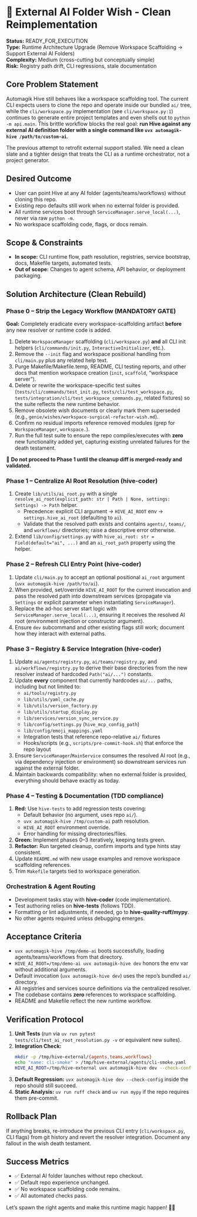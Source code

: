 # 🧞 External AI Folder Wish - Clean Reimplementation

**Status:** READY_FOR_EXECUTION  
**Type:** Runtime Architecture Upgrade (Remove Workspace Scaffolding → Support External AI Folders)  
**Complexity:** Medium (cross-cutting but conceptually simple)  
**Risk:** Registry path drift, CLI regressions, stale documentation

## Core Problem Statement
Automagik Hive still behaves like a workspace scaffolding tool. The current CLI expects users to clone the repo and operate inside our bundled `ai/` tree, while the `cli/workspace.py` implementation (see `cli/workspace.py:1`) continues to generate entire project templates and even shells out to `python -m api.main`. This brittle workflow blocks the real goal: **run Hive against any external AI definition folder with a single command like `uvx automagik-hive /path/to/custom-ai`**.

The previous attempt to retrofit external support stalled. We need a clean slate and a tighter design that treats the CLI as a runtime orchestrator, not a project generator.

## Desired Outcome
- User can point Hive at any AI folder (agents/teams/workflows) without cloning this repo.  
- Existing repo defaults still work when no external folder is provided.  
- All runtime services boot through `ServiceManager.serve_local(...)`, never via raw `python -m`.  
- No workspace scaffolding code, flags, or docs remain.

## Scope & Constraints
- **In scope:** CLI runtime flow, path resolution, registries, service bootstrap, docs, Makefile targets, automated tests.  
- **Out of scope:** Changes to agent schema, API behavior, or deployment packaging.

## Solution Architecture (Clean Rebuild)
### Phase 0 – Strip the Legacy Workflow **(MANDATORY GATE)**
**Goal:** Completely eradicate every workspace-scaffolding artifact **before** any new resolver or runtime code is added.

1. Delete `WorkspaceManager` scaffolding (`cli/workspace.py`) **and** all CLI init helpers (`cli/commands/init.py`, `InteractiveInitializer`, etc.).
2. Remove the `--init` flag and workspace positional handling from `cli/main.py` plus any related help text.
3. Purge Makefile/Makefile.temp, README, CLI testing reports, and other docs that mention workspace creation (`init`, `scaffold`, “workspace server”).
4. Delete or rewrite the workspace-specific test suites (`tests/cli/commands/test_init.py`, `tests/cli/test_workspace.py`, `tests/integration/cli/test_workspace_commands.py`, related fixtures) so the suite reflects the new runtime behavior.
5. Remove obsolete wish documents or clearly mark them superseded (e.g., `genie/wishes/workspace-surgical-refactor-wish.md`).
6. Confirm no residual imports reference removed modules (grep for `WorkspaceManager`, `workspace.`).
7. Run the full test suite to ensure the repo compiles/executes with **zero** new functionality added yet, capturing existing unrelated failures for the death testament.

🚫 **Do not proceed to Phase 1 until the cleanup diff is merged-ready and validated.**

### Phase 1 – Centralize AI Root Resolution (hive-coder)
1. Create `lib/utils/ai_root.py` with a single `resolve_ai_root(explicit_path: str | Path | None, settings: Settings) -> Path` helper.
   - Precedence: explicit CLI argument → `HIVE_AI_ROOT` env → `settings.hive_ai_root` (defaulting to `ai`).
   - Validate that the resolved path exists and contains `agents/`, `teams/`, and `workflows/` directories; raise a descriptive error otherwise.
2. Extend `lib/config/settings.py` with `hive_ai_root: str = Field(default="ai", ...)` and an `ai_root_path` property using the helper.

### Phase 2 – Refresh CLI Entry Point (hive-coder)
1. Update `cli/main.py` to accept an optional positional `ai_root` argument (`uvx automagik-hive /path/to/ai`).
2. When provided, set/override `HIVE_AI_ROOT` for the current invocation and pass the resolved path into downstream services (propagate via `Settings` or explicit parameter when instantiating `ServiceManager`).
3. Replace the ad-hoc server start logic with `ServiceManager.serve_local(...)`, ensuring it receives the resolved AI root (environment injection or constructor argument).
4. Ensure `dev` subcommand and other existing flags still work; document how they interact with external paths.

### Phase 3 – Registry & Service Integration (hive-coder)
1. Update `ai/agents/registry.py`, `ai/teams/registry.py`, and `ai/workflows/registry.py` to derive their base directories from the new resolver instead of hardcoded `Path("ai/...")` constants.
2. Update **every** component that currently hardcodes `ai/...` paths, including but not limited to:
   - `ai/tools/registry.py`
   - `lib/utils/yaml_cache.py`
   - `lib/utils/version_factory.py`
   - `lib/utils/startup_display.py`
   - `lib/services/version_sync_service.py`
   - `lib/config/settings.py` (`hive_mcp_config_path`)
   - `lib/config/emoji_mappings.yaml`
   - Integration tests that reference repo-relative `ai/` fixtures
   - Hooks/scripts (e.g., `scripts/pre-commit-hook.sh`) that enforce the repo layout
3. Ensure `ServiceManager`/`MainService` consumes the resolved AI root (e.g., via dependency injection or environment) so downstream services run against the external folder.
4. Maintain backwards compatibility: when no external folder is provided, everything should behave exactly as today.

### Phase 4 – Testing & Documentation (TDD compliance)
1. **Red:** Use `hive-tests` to add regression tests covering:  
   - Default behavior (no argument, uses repo `ai/`).  
   - `uvx automagik-hive /tmp/custom-ai` path resolution.  
   - `HIVE_AI_ROOT` environment override.  
   - Error handling for missing directories/files.  
2. **Green:** Implement phases 0–3 iteratively, keeping tests green.
3. **Refactor:** Run targeted cleanup, confirm imports and type hints stay consistent.
4. Update `README.md` with new usage examples and remove workspace scaffolding references.
5. Trim `Makefile` targets tied to workspace generation.

### Orchestration & Agent Routing
- Development tasks stay with **hive-coder** (code implementation).  
- Test authoring relies on **hive-tests** (follows TDD).  
- Formatting or lint adjustments, if needed, go to **hive-quality-ruff/mypy**.  
- No other agents required unless debugging emerges.

## Acceptance Criteria
- `uvx automagik-hive /tmp/demo-ai` boots successfully, loading agents/teams/workflows from that directory.
- `HIVE_AI_ROOT=/tmp/demo-ai uvx automagik-hive dev` honors the env var without additional arguments.
- Default invocation (`uvx automagik-hive dev`) uses the repo’s bundled `ai/` directory.
- All registries and services source definitions via the centralized resolver.
- The codebase contains **zero** references to workspace scaffolding.
- README and Makefile reflect the new runtime workflow.

## Verification Protocol
1. **Unit Tests** (run via `uv run pytest tests/cli/test_ai_root_resolution.py -v` or equivalent new suites).  
2. **Integration Check:**  
   ```bash
   mkdir -p /tmp/hive-external/{agents,teams,workflows}
   echo "name: cli-smoke" > /tmp/hive-external/agents/cli-smoke.yaml
   HIVE_AI_ROOT=/tmp/hive-external uvx automagik-hive dev --check-config
   ```
3. **Default Regression:** `uvx automagik-hive dev --check-config` inside the repo should still succeed.
4. **Static Analysis:** `uv run ruff check` and `uv run mypy` if the repo requires them pre-commit.

## Rollback Plan
If anything breaks, re-introduce the previous CLI entry (`cli/workspace.py`, CLI flags) from git history and revert the resolver integration. Document any fallout in the wish death testament.

## Success Metrics
- ✅ External AI folder launches without repo checkout.  
- ✅ Default repo experience unchanged.  
- ✅ No workspace scaffolding code remains.  
- ✅ All automated checks pass.

Let’s spawn the right agents and make this runtime magic happen! 🧞✨
